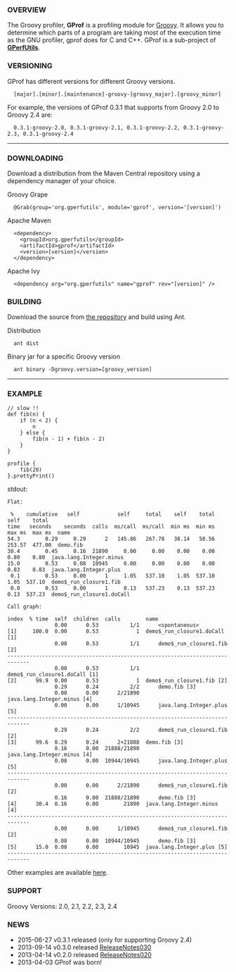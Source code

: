 ### OVERVIEW ###

The Groovy profiler, **GProf** is a profiling module for [Groovy](http://groovy.codehaus.org/). It allows you
to determine which parts of a program are taking most of the execution time
as the GNU profiler, gprof does for C and C++. GProf is a sub-project of **[GPerfUtils](http://gperfutils.org)**.

### VERSIONING ###

GProf has different versions for different Groovy versions.
```
  [major].[minor].[maintenance]-groovy-[groovy_major].[groovy_minor]
```

For example, the versions of GProf 0.3.1 that supports from Groovy 2.0
to Groovy 2.4 are:
```
  0.3.1-groovy-2.0, 0.3.1-groovy-2.1, 0.3.1-groovy-2.2, 0.3.1-groovy-2.3, 0.3.1-groovy-2.4
```


---


### DOWNLOADING ###

Download a distribution from the Maven Central repository using a
dependency manager of your choice.

Groovy Grape
```
  @Grab(group='org.gperfutils', module='gprof', version='[version]')
```

Apache Maven
```
  <dependency>
    <groupId>org.gperfutils</groupId>
    <artifactId>gprof</artifactId>
    <version>[version]</version>
  </dependency>
```

Apache Ivy
```
  <dependency org="org.gperfutils" name="gprof" rev="[version]" />
```

### BUILDING ###

Download the source from [the repository](https://github.com/gperfutils/gprof) and build using Ant.

Distribution
```
  ant dist
```

Binary jar for a specific Groovy version
```
  ant binary -Dgroovy.version=[groovy_version]
```


---


### EXAMPLE ###

```
// slow !!
def fib(n) {
    if (n < 2) {
        n
    } else {
        fib(n - 1) + fib(n - 2)
    }
}

profile {
    fib(20)
}.prettyPrint()
```
stdout:
```
Flat:

 %    cumulative   self            self     total    self    total   self    total
time   seconds    seconds  calls  ms/call  ms/call  min ms  min ms  max ms  max ms  name
54.3        0.29     0.29      2   145.86   267.78   38.14   58.56  253.57  477.00  demo.fib
30.4        0.45     0.16  21890     0.00     0.00    0.00    0.00    0.80    0.80  java.lang.Integer.minus
15.0        0.53     0.08  10945     0.00     0.00    0.00    0.00    0.83    0.83  java.lang.Integer.plus
 0.1        0.53     0.00      1     1.05   537.10    1.05  537.10    1.05  537.10  demo$_run_closure1.fib
 0.0        0.53     0.00      1     0.13   537.23    0.13  537.23    0.13  537.23  demo$_run_closure1.doCall

Call graph:

index  % time  self  children  calls        name
               0.00      0.53          1/1      <spontaneous>
[1]     100.0  0.00      0.53            1  demo$_run_closure1.doCall [1]
               0.00      0.53          1/1      demo$_run_closure1.fib [2]
-----------------------------------------------------------------------------
               0.00      0.53          1/1      demo$_run_closure1.doCall [1]
[2]      99.9  0.00      0.53            1  demo$_run_closure1.fib [2]
               0.29      0.24          2/2      demo.fib [3]
               0.00      0.00      2/21890      java.lang.Integer.minus [4]
               0.00      0.00      1/10945      java.lang.Integer.plus [5]
-----------------------------------------------------------------------------
               0.29      0.24          2/2      demo$_run_closure1.fib [2]
[3]      99.6  0.29      0.24      2+21888  demo.fib [3]
               0.16      0.00  21888/21890      java.lang.Integer.minus [4]
               0.08      0.00  10944/10945      java.lang.Integer.plus [5]
-----------------------------------------------------------------------------
               0.00      0.00      2/21890      demo$_run_closure1.fib [2]
               0.16      0.00  21888/21890      demo.fib [3]
[4]      30.4  0.16      0.00        21890  java.lang.Integer.minus [4]
-----------------------------------------------------------------------------
               0.00      0.00      1/10945      demo$_run_closure1.fib [2]
               0.08      0.00  10944/10945      demo.fib [3]
[5]      15.0  0.08      0.00        10945  java.lang.Integer.plus [5]
-----------------------------------------------------------------------------
```

Other examples are available [here](https://github.com/gperfutils/gprof/tree/master/src/demo).

### SUPPORT ###

Groovy Versions: 2.0, 2.1, 2.2, 2.3, 2.4

### NEWS ###

  * 2015-06-27 v0.3.1 released (only for supporting Groovy 2.4)
  * 2013-09-14 v0.3.0 released [ReleaseNotes030](ReleaseNotes030.md)
  * 2013-04-14 v0.2.0 released [ReleaseNotes020](ReleaseNotes020.md)
  * 2013-04-03 GProf was born!